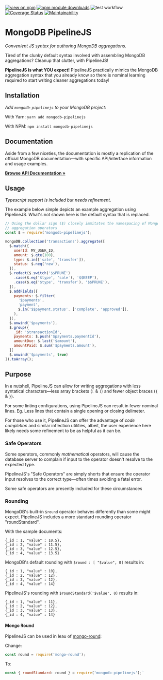 [![view on npm](http://img.shields.io/npm/v/mongodb-pipelinejs.svg)](https://www.npmjs.org/package/mongodb-pipelinejs)
[![npm module downloads](http://img.shields.io/npm/dt/mongodb-pipelinejs.svg)](https://www.npmjs.org/package/mongodb-pipelinejs)
![test workflow](https://github.com/speedytwenty/mongodb-pipelinejs/actions/workflows/test.yml/badge.svg?event=push)
[![Coverage Status](https://coveralls.io/repos/github/speedytwenty/mongodb-pipelinejs/badge.svg?branch=main)](https://coveralls.io/github/speedytwenty/mongodb-pipelinejs?branch=main)
[![Maintainability](https://codeclimate.com/github/speedytwenty/mongodb-pipelinejs/badges/gpa.svg)](https://codeclimate.com/github/speedytwenty/mongodb-pipelinejs/maintainability)

# MongoDB PipelineJS

_Convenient JS syntax for authoring MongoDB aggregations._

Tired of the clunky default syntax involved with assembling MongoDB
aggregations? Cleanup that clutter, with PipelineJS!


**PipelineJS is what YOU expect!**
PipelineJS practically mimics the MongoDB aggregation syntax that you already
know so there is nominal learning required to start writing cleaner aggregations
today!

## Installation

_Add `mongodb-pipelinejs` to your MongoDB project:_

With Yarn: `yarn add mongodb-pipelinejs`

With NPM: `npm install mongodb-pipelinejs`

## Documentation

Aside from a few niceties, the documentation is mostly a replication of the
official MongoDB documentation—with specific API/interface information and
usage examples.

**[Browse API Documentation &raquo;](https://speedytwenty.github.io/mongodb-pipelinejs/)**

## Usage

_Typescript support is included but needs refinement._

The example below simple depicts an example aggregation using PipelineJS. What's
not shown here is the default syntax that is replaced.

```js
// Using the dollar sign ($) closely immitates the namespacing of MongoDB's
// aggregation operators 
const $ = require('mongodb-pipelinejs');

mongoDB.collection('transactions').aggregate([
  $.match({
    userId: MY_USER_ID,
    amount: $.gte(100),
    type: $.in(['sale', 'transfer']),
    status: $.neq('new'),
  }),
  $.redact($.switch('$$PRUNE')
    .case($.eq('$type', 'sale'), '$$KEEP'),
    .case($.eq('$type', 'transfer'), '$$PRUNE'),
  }),
  $.addFields({
    payments: $.filter(
      '$payments',
      'payment',
      $.in('$$payment.status', ['complete', 'approved']),
    ),
  }),
  $.unwind('$payments'),
  $.group({
    _id: '$transactionId',
    payments: $.push('$payments.paymentId'),
    amountDue: $.last('$amount'),
    amountPaid: $.sum('$payments.amount'),
  })
  $.unwind('$payments', true)
]).toArray();

```

## Purpose

In a nutshell, PipelineJS can allow for writing aggregations with less
syntatical characters—less array brackets (`[` & `]`) and fewer object
braces (`{` & `}`).

For some linting configurations, using PipelineJS can result
in fewer nominal lines. Eg. Less lines that contain a single opening or closing
delimeter.

For those who use it, PipelineJS can offer the advantage of _code completion_
and similar inflection utilities, albeit, the user experience here likely needs
some refinement to be as helpful as it can be.

### Safe Operators

Some operators, commonly _mathematical_ operators, will cause the database
server to complain if input to the operator doesn't resolve to the expected
type.

PipelineJS's "Safe Operators" are simply shorts that ensure the operator input
resolves to the correct type—often times avoiding a fatal error.

Some safe operators are presently included for these circumstances


### Rounding

MongoDB's built-in `$round` operator behaves differently than some might expect.
PipelineJS includes a more standard rounding operator "roundStandard".

With the sample documents:

```
{_id : 1, "value" : 10.5},
{_id : 2, "value" : 11.5},
{_id : 3, "value" : 12.5},
{_id : 4, "value" : 13.5}
```

MongoDB's default rounding with `$round : [ "$value", 0]` results in:

```
{_id : 1, "value" : 10},
{_id : 2, "value" : 12},
{_id : 3, "value" : 12},
{_id : 4, "value" : 14}
```

PipelineJS's rounding with `$roundStandard('$value', 0)` results in:

```
{_id : 1, "value" : 11},
{_id : 2, "value" : 12},
{_id : 3, "value" : 13},
{_id : 4, "value" : 14}
```

#### Mongo Round

PipelineJS can be used in leau of [mongo-round](https://www.npmjs.com/package/mongo-round):

Change:

```js
const round = require('mongo-round');
```

To:

```js
const { roundStandard: round } = require('mongodb-pipelinejs');`
```

